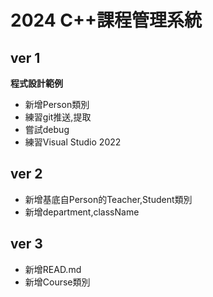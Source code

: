# 2024 C++課程管理系統
## ver 1
**程式設計範例**
- 新增Person類別
- 練習git推送,提取
- 嘗試debug
- 練習Visual Studio 2022

## ver 2
- 新增基底自Person的Teacher,Student類別
- 新增department,className

## ver 3
- 新增READ.md
- 新增Course類別
